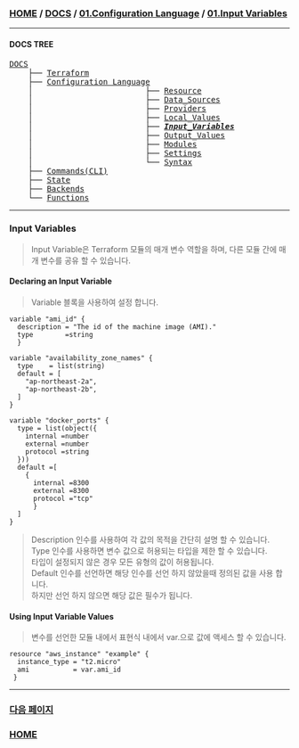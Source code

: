 ### [HOME](https://github.com/MZCMSC/Terraform/blob/main/README.md) / [DOCS](https://github.com/MZCMSC/Terraform/blob/main/DOCS/README.md) / [01.Configuration Language](https://github.com/MZCMSC/Terraform/blob/main/DOCS/01_Configuration_Language/README.md) / [01.Input Variables](https://github.com/MZCMSC/Terraform/blob/main/DOCS/01_Configuration_Language/01_Input_Variables/README.md)

---

#### DOCS TREE

<pre>
<a href = "https://github.com/MZCMSC/Terraform/blob/main/DOCS/README.md">DOCS</a>
    ├── <a href = "https://github.com/MZCMSC/Terraform/blob/main/DOCS/00_Terraform/README.md">Terraform</a>
    ├── <a href = "https://github.com/MZCMSC/Terraform/blob/main/DOCS/01_Configuration_Language/README.md">Configuration Language</a>
    │                        ├── <a href = "https://github.com/MZCMSC/Terraform/blob/main/DOCS/01_Configuration_Language/01_Resource/README.md">Resource</a>
    │                        ├── <a href = "https://github.com/MZCMSC/Terraform/blob/main/DOCS/01_Configuration_Language/02_Data_Sources/README.md">Data_Sources</a>
    │                        ├── <a href = "https://github.com/MZCMSC/Terraform/blob/main/DOCS/01_Configuration_Language/03_Providers/README.md">Providers</a>
    │                        ├── <a href = "https://github.com/MZCMSC/Terraform/blob/main/DOCS/01_Configuration_Language/04_Local_Values/README.md">Local_Values</a>
    │                        ├── <a href = "https://github.com/MZCMSC/Terraform/blob/main/DOCS/01_Configuration_Language/05_Input_Variables/README.md"><i><b>Input_Variables</b></i></a>
    │                        ├── <a href = "https://github.com/MZCMSC/Terraform/blob/main/DOCS/01_Configuration_Language/06_Output_Values/README.md">Output_Values</a>
    │                        ├── <a href = "https://github.com/MZCMSC/Terraform/blob/main/DOCS/01_Configuration_Language/07_Modules/README.md">Modules</a>
    │                        ├── <a href = "https://github.com/MZCMSC/Terraform/blob/main/DOCS/01_Configuration_Language/08_Settings/README.md">Settings</a>
    │                        └── <a href = "https://github.com/MZCMSC/Terraform/blob/main/DOCS/01_Configuration_Language/09_Syntax/README.md">Syntax</a>  
    ├── <a href ="https://github.com/MZCMSC/Terraform/blob/main/DOCS/02_Commands(CLI)/README.md">Commands(CLI)</a>
    ├── <a href = "https://github.com/MZCMSC/Terraform/blob/main/DOCS/03_State/README.md">State</a>
    ├── <a href = "https://github.com/MZCMSC/Terraform/blob/main/DOCS/04_Backends/README.md">Backends</a>
    └── <a href = "https://github.com/MZCMSC/Terraform/blob/main/DOCS/05_Functions/README.md">Functions</a>  
</pre>

---

### Input Variables

> Input Variable은 Terraform 모듈의 매개 변수 역할을 하며, 다른 모듈 간에 매개 변수를 공유 할 수 있습니다.

#### Declaring an Input Variable

> Variable 블록을 사용하여 설정 합니다.

```hcl
variable "ami_id" {
  description = "The id of the machine image (AMI)."
  type        =string
  }

variable "availability_zone_names" {
  type    = list(string)
  default = [
    "ap-northeast-2a",
    "ap-northeast-2b",
  ]
}

variable "docker_ports" {
  type = list(object({
    internal =number
    external =number
    protocol =string
  }))
  default =[
    {
      internal =8300
      external =8300
      protocol ="tcp"
      }
  ]
}
```

> Description 인수를 사용하여 각 값의 목적을 간단히 설명 할 수 있습니다.  
> Type 인수를 사용하면 변수 값으로 허용되는 타입을 제한 할 수 있습니다.  
> 타입이 설정되지 않은 경우 모든 유형의 값이 허용됩니다.  
> Default 인수를 선언하면 해당 인수를 선언 하지 않았을때 정의된 값을 사용 합니다.  
>  하지만 선언 하지 않으면 해당 값은 필수가 됩니다.

#### Using Input Variable Values

> 변수를 선언한 모듈 내에서 표현식 내에서 var.<NAME>으로 값에 액세스 할 수 있습니다.

```hcl
resource "aws_instance" "example" {
  instance_type = "t2.micro"
  ami           = var.ami_id
 }
```

---

### [다음 페이지](https://github.com/MZCMSC/Terraform/blob/main/DOCS/01_Configuration_Language/02_Providers/README.md)

### [HOME](https://github.com/MZCMSC/Terraform/blob/main/README.md)
